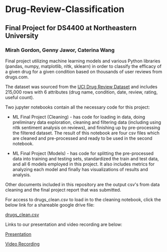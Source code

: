 # Drug-Review-Classification
## Final Project for DS4400 at Northeastern University

### Mirah Gordon, Genny Jawor, Caterina Wang

Final project utilizing machine learning models and various Python libraries (pandas, numpy, matplotlib, nltk, sklearn) in order to classify the efficacy of a given drug for a given condition based on thousands of user reviews from drugs.com.

The dataset was sourced from the [UCI Drug Review Dataset](https://archive.ics.uci.edu/ml/datasets/Drug+Review+Dataset+%28Drugs.com%29) and includes 215,000 rows with 6 attributes (drug name, condition, date, review, rating, useful count).

Two jupyter notebooks contain all the necessary code for this project:

* ML Final Project (Cleaning) - has code for loading in data, doing preliminary data exploration, cleaning and filtering data (including using nltk sentiment analysis on reviews), and finishing up by pre-processing the filtered dataset. The result of this notebook are four csv files which are cleaned and pre-processed and ready to be used in the second notebook.

* ML Final Project (Models) - has code for splitting the pre-processed data into training and testing sets, standardized the train and test data, and all 6 models employed in this project. It also includes metrics for analyzing each model and finally has visualizations of results and analysis.

Other documents included in this repository are the output csv's from data cleaning and the final project report that was submitted.

For access to drugs_clean.csv to load in to the cleaning notebook, click the below link for a shareable google drive file:

[drugs_clean.csv](https://drive.google.com/file/d/1oczqQdNmKpjXpzi4ZjZOOem9JlRXmZAk/view?usp=sharing)

Links to our presentation and video recording are below:

[Presentation](https://docs.google.com/presentation/d/1oK6h0p7kYjFIcyQdXBHK1VYijZ7AbsI724c7ithJ06s/edit?usp=sharing)

[Video Recording](https://youtu.be/bgONHXgaTMA)
